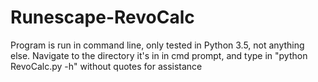 # Runescape-RevoCalc
Program is run in command line, only tested in Python 3.5, not anything else. Navigate to the directory it's in in cmd prompt, and type in "python RevoCalc.py -h" without quotes for assistance

